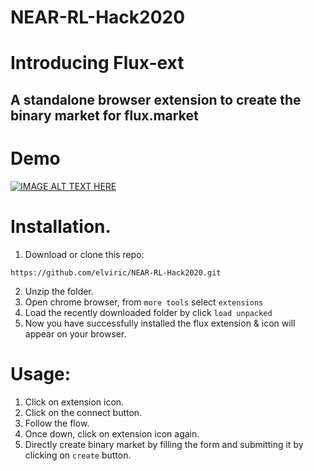 # NEAR-RL-Hack2020

# Introducing Flux-ext

## A standalone browser extension to create the binary market for flux.market
# Demo
[![IMAGE ALT TEXT HERE](https://img.youtube.com/vi/4ZIGrTTLuU0/0.jpg)](https://youtu.be/4ZIGrTTLuU0)
# Installation.

1. Download or clone this repo:

  ```https://github.com/elviric/NEAR-RL-Hack2020.git```



2. Unzip the folder.
3. Open chrome browser, from ```more tools``` select ```extensions```
4. Load the recently downloaded folder by click ```load unpacked```
5. Now you have successfully installed the flux extension & icon will appear on your browser.

# Usage:
1. Click on extension icon.
2. Click on the connect button.
3. Follow the flow.
4. Once down, click on extension icon again.
5. Directly create binary market by filling the form and submitting it by clicking on ```create``` button.